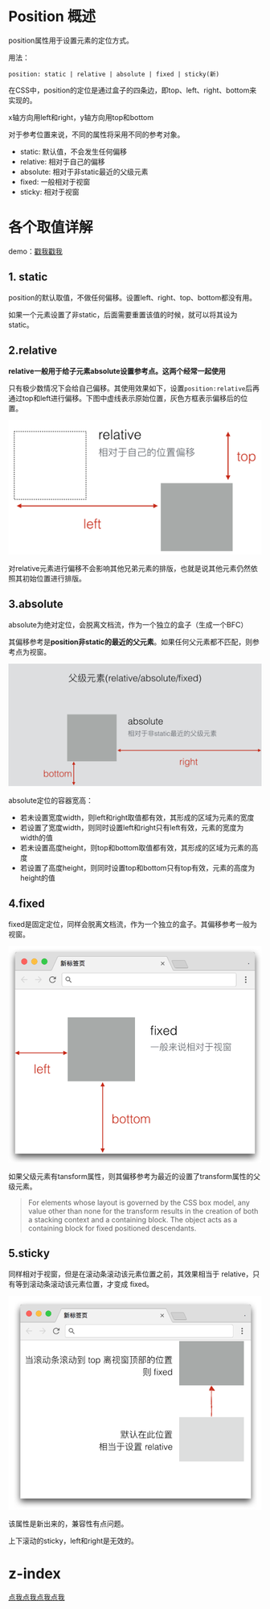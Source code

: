 # Position 概述

position属性用于设置元素的定位方式。

用法：

```
position: static | relative | absolute | fixed | sticky(新)
```

在CSS中，position的定位是通过盒子的四条边，即top、left、right、bottom来实现的。

x轴方向用left和right，y轴方向用top和bottom

对于参考位置来说，不同的属性将采用不同的参考对象。

* static: 默认值，不会发生任何偏移
* relative: 相对于自己的偏移
* absolute: 相对于非static最近的父级元素
* fixed: 一般相对于视窗
* sticky: 相对于视窗

# 各个取值详解

demo：[戳我戳我]()

## 1. static

position的默认取值，不做任何偏移。设置left、right、top、bottom都没有用。

如果一个元素设置了非static，后面需要重置该值的时候，就可以将其设为static。

## 2.relative

**relative一般用于给子元素absolute设置参考点。这两个经常一起使用**

只有极少数情况下会给自己偏移。其使用效果如下，设置```position:relative```后再通过top和left进行偏移。下图中虚线表示原始位置，灰色方框表示偏移后的位置。

![relative](img/position/relative.png)

对relative元素进行偏移不会影响其他兄弟元素的排版，也就是说其他元素仍然依照其初始位置进行排版。

## 3.absolute

absolute为绝对定位，会脱离文档流，作为一个独立的盒子（生成一个BFC）

其偏移参考是**position非static的最近的父元素**。如果任何父元素都不匹配，则参考点为视窗。

![relative](img/position/absolute.png)

absolute定位的容器宽高：

* 若未设置宽度width，则left和right取值都有效，其形成的区域为元素的宽度
* 若设置了宽度width，则同时设置left和right只有left有效，元素的宽度为width的值
* 若未设置高度height，则top和bottom取值都有效，其形成的区域为元素的高度
* 若设置了高度height，则同时设置top和bottom只有top有效，元素的高度为height的值

## 4.fixed

fixed是固定定位，同样会脱离文档流，作为一个独立的盒子。其偏移参考一般为视窗。

![relative](img/position/fixed.png)

如果父级元素有tansform属性，则其偏移参考为最近的设置了transform属性的父级元素。

> For elements whose layout is governed by the CSS box model, any value other than none for the transform results in the creation of both a stacking context and a containing block. The object acts as a containing block for fixed positioned descendants.

## 5.sticky

同样相对于视窗，但是在滚动条滚动该元素位置之前，其效果相当于 relative，只有等到滚动条滚动该元素位置，才变成 fixed。

![relative](img/position/sticky.png)

该属性是新出来的，兼容性有点问题。

上下滚动的sticky，left和right是无效的。


# z-index

[点我点我点我点我](z-index.md)
